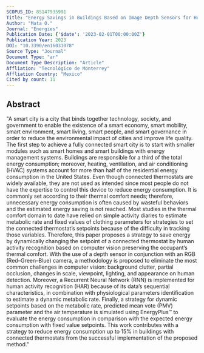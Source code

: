 ```yaml
---
SCOPUS_ID: 85147935991
Title: "Energy Savings in Buildings Based on Image Depth Sensors for Human Activity Recognition"
Author: "Mata O."
Journal: "Energies"
Publication Date: {'$date': '2023-02-01T00:00:00Z'}
Publication Year: 2023
DOI: "10.3390/en16031078"
Source Type: "Journal"
Document Type: "ar"
Document Type Description: "Article"
Affliation: "Tecnológico de Monterrey"
Affliation Country: "Mexico"
Cited by count: 11
---
```


## Abstract
"A smart city is a city that binds together technology, society, and government to enable the existence of a smart economy, smart mobility, smart environment, smart living, smart people, and smart governance in order to reduce the environmental impact of cities and improve life quality. The first step to achieve a fully connected smart city is to start with smaller modules such as smart homes and smart buildings with energy management systems. Buildings are responsible for a third of the total energy consumption; moreover, heating, ventilation, and air conditioning (HVAC) systems account for more than half of the residential energy consumption in the United States. Even though connected thermostats are widely available, they are not used as intended since most people do not have the expertise to control this device to reduce energy consumption. It is commonly set according to their thermal comfort needs; therefore, unnecessary energy consumption is often caused by wasteful behaviors and the estimated energy saving is not reached. Most studies in the thermal comfort domain to date have relied on simple activity diaries to estimate metabolic rate and fixed values of clothing parameters for strategies to set the connected thermostat’s setpoints because of the difficulty in tracking those variables. Therefore, this paper proposes a strategy to save energy by dynamically changing the setpoint of a connected thermostat by human activity recognition based on computer vision preserving the occupant’s thermal comfort. With the use of a depth sensor in conjunction with an RGB (Red–Green–Blue) camera, a methodology is proposed to eliminate the most common challenges in computer vision: background clutter, partial occlusion, changes in scale, viewpoint, lighting, and appearance on human detection. Moreover, a Recurrent Neural Network (RNN) is implemented for human activity recognition (HAR) because of its data’s sequential characteristics, in combination with physiological parameters identification to estimate a dynamic metabolic rate. Finally, a strategy for dynamic setpoints based on the metabolic rate, predicted mean vote (PMV) parameter and the air temperature is simulated using EnergyPlus™ to evaluate the energy consumption in comparison with the expected energy consumption with fixed value setpoints. This work contributes with a strategy to reduce energy consumption up to 15% in buildings with connected thermostats from the successful implementation of the proposed method."
